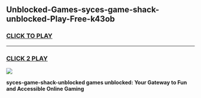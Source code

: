 
## Unblocked-Games-syces-game-shack-unblocked-Play-Free-k43ob
<h3>
<a href="https://premium76.site?title=syces-game-shack-unblocked&ref=21A">CLICK TO PLAY</a></h3>
<hr>

<h3>
<a href="https://premium76.site?title=syces-game-shack-unblocked&ref=21A">CLICK 2 PLAY</a>
  
</h3>

<a href="https://premium76.site?title=syces-game-shack-unblocked&ref=21A"><img src="https://clearcache.store/games.png"></a>


**syces-game-shack-unblocked games unblocked: Your Gateway to Fun and Accessible Online Gaming**
